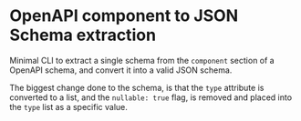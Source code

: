 # OpenAPI component to JSON Schema extraction

Minimal CLI to extract a single schema from the `component` section of a OpenAPI schema, 
and convert it into a valid JSON schema.

The biggest change done to the schema, is that the `type` attribute is converted to a list,
and the `nullable: true` flag, is removed and placed into the `type` list as a specific value.
